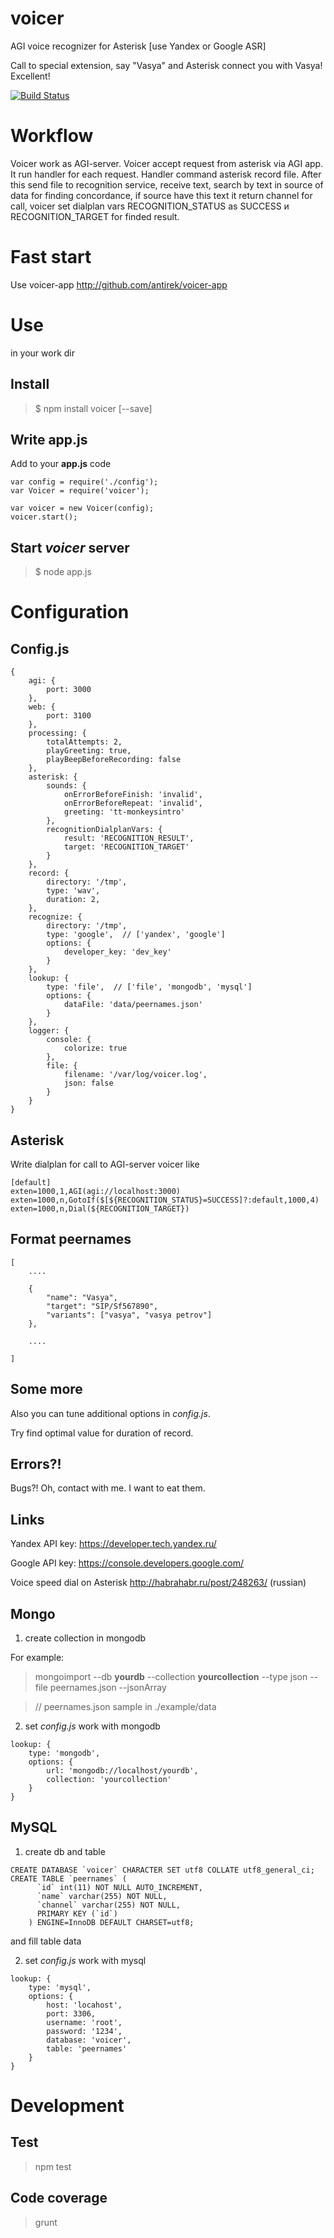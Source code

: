 voicer
======

AGI voice recognizer for Asterisk [use Yandex or Google ASR]

Call to special extension, say "Vasya" and Asterisk connect you with Vasya! Excellent!

[![Build Status](https://travis-ci.org/antirek/voicer.svg?branch=master)](https://travis-ci.org/antirek/voicer)



Workflow
========

Voicer work as AGI-server. Voicer accept request from asterisk via AGI app.
It run handler for each request. Handler command asterisk record file.
After this send file to recognition service, receive text, search by text in 
source of data for finding concordance, if source have this text it return 
channel for call, voicer set dialplan vars RECOGNITION_STATUS as SUCCESS и 
RECOGNITION_TARGET for finded result.



Fast start
==========

Use voicer-app http://github.com/antirek/voicer-app



Use 
===

in your work dir


## Install ##

> $ npm install voicer [--save]


## Write app.js ##

Add to your **app.js** code

`````
var config = require('./config');
var Voicer = require('voicer');

var voicer = new Voicer(config);
voicer.start();

`````

## Start *voicer* server ##

> $ node app.js




Configuration
=============

## Config.js ##


``````
{
    agi: {
        port: 3000
    },
    web: {
        port: 3100
    },
    processing: {
        totalAttempts: 2,
        playGreeting: true,
        playBeepBeforeRecording: false
    },
    asterisk: {
        sounds: {
            onErrorBeforeFinish: 'invalid',
            onErrorBeforeRepeat: 'invalid',
            greeting: 'tt-monkeysintro'
        },
        recognitionDialplanVars: {
            result: 'RECOGNITION_RESULT',
            target: 'RECOGNITION_TARGET'
        }
    },
    record: {
        directory: '/tmp',
        type: 'wav',
        duration: 2,
    },
    recognize: {
        directory: '/tmp',
        type: 'google',  // ['yandex', 'google']
        options: {
            developer_key: 'dev_key'
        }
    },
    lookup: {
        type: 'file',  // ['file', 'mongodb', 'mysql']
        options: {
            dataFile: 'data/peernames.json'
        }
    },
    logger: {
        console: {
            colorize: true
        },        
        file: {
            filename: '/var/log/voicer.log',
            json: false
        }
    }
}

``````

## Asterisk ##

Write dialplan for call to AGI-server voicer like

`````
[default]
exten=1000,1,AGI(agi://localhost:3000)
exten=1000,n,GotoIf($[${RECOGNITION_STATUS}=SUCCESS]?:default,1000,4)
exten=1000,n,Dial(${RECOGNITION_TARGET})

`````

## Format peernames ##

`````
[
    ....

    {
        "name": "Vasya",
        "target": "SIP/Sf567890",
        "variants": ["vasya", "vasya petrov"]
    },
    
    ....

]

`````



## Some more ##

Also you can tune additional options in *config.js*. 

Try find optimal value for duration of record.


## Errors?! ##

Bugs?! Oh, contact with me. I want to eat them.


## Links ##

Yandex API key: https://developer.tech.yandex.ru/

Google API key: https://console.developers.google.com/

Voice speed dial on Asterisk http://habrahabr.ru/post/248263/  (russian)


## Mongo ##

1. create collection in mongodb

For example:

> mongoimport --db __yourdb__ --collection __yourcollection__ --type json --file peernames.json --jsonArray

> // peernames.json sample in ./example/data 


2. set *config.js* work with mongodb

`````
lookup: {
    type: 'mongodb',
    options: {
        url: 'mongodb://localhost/yourdb',
        collection: 'yourcollection'
    }
}
`````



## MySQL ##

1. create db and table

````
CREATE DATABASE `voicer` CHARACTER SET utf8 COLLATE utf8_general_ci;
CREATE TABLE `peernames` (
	  `id` int(11) NOT NULL AUTO_INCREMENT,
	  `name` varchar(255) NOT NULL,
	  `channel` varchar(255) NOT NULL,
	  PRIMARY KEY (`id`)
	) ENGINE=InnoDB DEFAULT CHARSET=utf8;
````
and fill table data


2. set *config.js* work with mysql

````
lookup: {
    type: 'mysql',
    options: {
        host: 'locahost',
        port: 3306,
        username: 'root',
        password: '1234',
        database: 'voicer',
        table: 'peernames'
    }
}
````


Development
===========


## Test ##

> npm test


## Code coverage ##

> grunt